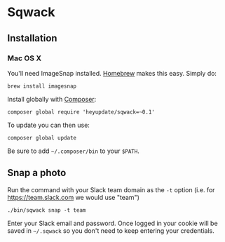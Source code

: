 # Sqwack

## Installation

### Mac OS X

You'll need ImageSnap installed. [Homebrew](http://mxcl.github.com/homebrew/)
makes this easy. Simply do:

    brew install imagesnap

Install globally with [Composer]([https://getcomposer.org/doc/03-cli.md#global]):

    composer global require 'heyupdate/sqwack=~0.1'

To update you can then use:

    composer global update

Be sure to add `~/.composer/bin` to your `$PATH`.

## Snap a photo

Run the command with your Slack team domain as the `-t` option
(i.e. for https://team.slack.com we would use "team")

    ./bin/sqwack snap -t team

Enter your Slack email and password. Once logged in your cookie will be saved in `~/.sqwack` so you
don't need to keep entering your credentials.
